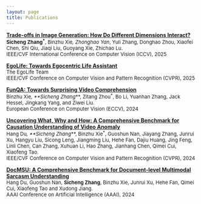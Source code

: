 ```yaml
---
layout: page
title: Publications
---
```


[**Trade-offs in Image Generation: How Do Different Dimensions Interact?**]()  
<span style="font-size: small;">**Sicheng Zhang<sup>*</sup>**, Binzhu Xie<sup>*</sup>, Zhonghao Yan<sup>*</sup>, Yuli Zhang, Donghao Zhou, Xiaofei Chen, Shi Qiu, Jiaqi Liu, Guoyang Xie, Zhichao Lu.  
IEEE/CVF International Conference on Computer Vision (ICCV), 2025<span>  

[**EgoLife: Towards Egocentric Life Assistant**](https://arxiv.org/abs/2503.03803)  
<span style="font-size: small;">The EgoLife Team  
IEEE/CVF Conference on Computer Vision and Pattern Recognition (CVPR), 2025<span>  

[**FunQA: Towards Surprising Video Comprehension**](https://arxiv.org/abs/2306.14899)  
<span style="font-size: small;">Binzhu Xie<sup>*</sup>, **Sicheng Zhang<sup>*</sup>**, Zitang Zhou<sup>*</sup>, Bo Li, Yuanhan Zhang, Jack Hessel, Jingkang Yang, and Ziwei Liu.  
European Conference on Computer Vision (ECCV), 2024<span>  

[**Uncovering What, Why and How: A Comprehensive Benchmark for Causation Understanding of Video Anomaly**](https://arxiv.org/abs/2405.00181)  
<span style="font-size: small;">Hang Du<sup>*</sup>, **Sicheng Zhang<sup>*</sup>**, Binzhu Xie<sup>*</sup>, Guoshun Nan, Jiayang Zhang, Junrui Xu, Hangyu Liu, Sicong Leng, Jiangming Liu, Hehe Fan, Dajiu Huang, Jing Feng, Linli Chen, Can Zhang, Xuhuan Li, Hao Zhang, Jianhang Chen, Qimei Cui, Xiaofeng Tao.  
IEEE/CVF Conference on Computer Vision and Pattern Recognition (CVPR), 2024<span>

[**DocMSU: A Comprehensive Benchmark for Document-level Multimodal Sarcasm Understanding**](https://arxiv.org/abs/2312.16023)  
<span style="font-size: small;">Hang Du, Guoshun Nan, **Sicheng Zhang**, Binzhu Xie, Junrui Xu, Hehe Fan, Qimei Cui, Xiaofeng Tao and Xudong Jiang.  
AAAI Conference on Artificial Intelligence (AAAI), 2024<span>


<!-- # COMMENT EXPLAINING THIS PAGE -- 
We're currently using this section of the site to host these tutorials,
  but you might want to use it to showcase and describe your `Research`,
  to chronicle various `Talks` you've given over your history, or to
  write about various news or updates that have happened to you.

You can update the `title` of file (line 3) to change the heading of 
  the page and its title in the browser. To change how it's referred to
  in the navigation and/or adjust its url, see `data/navigation.yml` file.
-->



